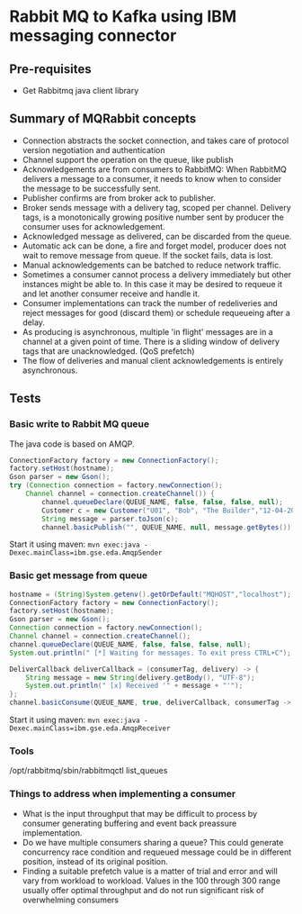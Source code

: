 # Rabbit MQ to Kafka using IBM messaging connector

## Pre-requisites

* Get Rabbitmq java client library

## Summary of MQRabbit concepts

* Connection abstracts the socket connection, and takes care of protocol version negotiation and authentication
* Channel support the operation on the queue, like publish
* Acknowledgements are from consumers to RabbitMQ: When RabbitMQ delivers a message to a consumer, it needs to know when to consider the message to be successfully sent. 
* Publisher confirms are from broker ack to publisher.
* Broker sends message with a delivery tag, scoped per channel. Delivery tags, is a monotonically growing positive number sent by producer the consumer uses for acknowledgement.
* Acknowledged message as delivered, can be discarded from the queue.
* Automatic ack can be done, a fire and forget model, producer does not wait to remove message from queue. If the socket fails, data is lost.
* Manual acknowledgements can be batched to reduce network traffic.
* Sometimes a consumer cannot process a delivery immediately but other instances might be able to. In this case it may be desired to requeue it and let another consumer receive and handle it.
* Consumer implementations can track the number of redeliveries and reject messages for good (discard them) or schedule requeueing after a delay.
* As producing is asynchronous, multiple 'in flight' messages are in a channel at a given point of time. There is a sliding window of delivery tags that are unacknowledged. (QoS prefetch)
* The flow of deliveries and manual client acknowledgements is entirely asynchronous.

## Tests

### Basic write to Rabbit MQ queue

The java code is based on AMQP.

```java
ConnectionFactory factory = new ConnectionFactory();
factory.setHost(hostname);
Gson parser = new Gson();
try (Connection connection = factory.newConnection();
    Channel channel = connection.createChannel()) {
        channel.queueDeclare(QUEUE_NAME, false, false, false, null);
        Customer c = new Customer("U01", "Bob", "The Builder","12-04-2000");
        String message = parser.toJson(c);
        channel.basicPublish("", QUEUE_NAME, null, message.getBytes());
```

Start it using maven: `mvn exec:java -Dexec.mainClass=ibm.gse.eda.AmqpSender`

### Basic get message from queue

```java
hostname = (String)System.getenv().getOrDefault("MQHOST","localhost");
ConnectionFactory factory = new ConnectionFactory();
factory.setHost(hostname);
Gson parser = new Gson();
Connection connection = factory.newConnection();
Channel channel = connection.createChannel();
channel.queueDeclare(QUEUE_NAME, false, false, false, null);
System.out.println(" [*] Waiting for messages. To exit press CTRL+C");

DeliverCallback deliverCallback = (consumerTag, delivery) -> {
    String message = new String(delivery.getBody(), "UTF-8");
    System.out.println(" [x] Received '" + message + "'");
};
channel.basicConsume(QUEUE_NAME, true, deliverCallback, consumerTag -> { });
```

Start it using maven: `mvn exec:java -Dexec.mainClass=ibm.gse.eda.AmqpReceiver`

### Tools

/opt/rabbitmq/sbin/rabbitmqctl list_queues

### Things to address when implementing a consumer

* What is the input throughput that may be difficult to process by consumer generating buffering and event back preassure implementation.
* Do we have multiple consumers sharing a queue? This could generate concurrency race condition and requeued message could be in different position, instead of its original position.
* Finding a suitable prefetch value is a matter of trial and error and will vary from workload to workload. Values in the 100 through 300 range usually offer optimal throughput and do not run significant risk of overwhelming consumers




